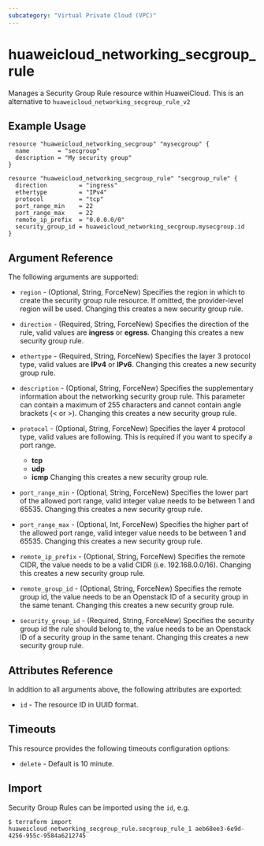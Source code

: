 ```yaml
---
subcategory: "Virtual Private Cloud (VPC)"
---
```


# huaweicloud\_networking\_secgroup\_rule

Manages a Security Group Rule resource within HuaweiCloud.
This is an alternative to `huaweicloud_networking_secgroup_rule_v2`

## Example Usage

```hcl
resource "huaweicloud_networking_secgroup" "mysecgroup" {
  name        = "secgroup"
  description = "My security group"
}

resource "huaweicloud_networking_secgroup_rule" "secgroup_rule" {
  direction         = "ingress"
  ethertype         = "IPv4"
  protocol          = "tcp"
  port_range_min    = 22
  port_range_max    = 22
  remote_ip_prefix  = "0.0.0.0/0"
  security_group_id = huaweicloud_networking_secgroup.mysecgroup.id
}
```

## Argument Reference

The following arguments are supported:

* `region` - (Optional, String, ForceNew) Specifies the region in which to
    create the security group rule resource. If omitted, the provider-level
    region will be used.
    Changing this creates a new security group rule.

* `direction` - (Required, String, ForceNew) Specifies the direction of the
    rule, valid values are __ingress__ or __egress__.
    Changing this creates a new security group rule.

* `ethertype` - (Required, String, ForceNew) Specifies the layer 3 protocol
    type, valid values are __IPv4__ or __IPv6__.
    Changing this creates a new security group rule.

* `description` - (Optional, String, ForceNew) Specifies the supplementary
    information about the networking security group rule. 
    This parameter can contain a maximum of 255 characters and cannot contain
    angle brackets (< or >).
    Changing this creates a new security group rule.

* `protocol` - (Optional, String, ForceNew) Specifies the layer 4 protocol
    type, valid values are following. This is required if you want to specify
    a port range.
    * __tcp__
    * __udp__
    * __icmp__
    Changing this creates a new security group rule.

* `port_range_min` - (Optional, String, ForceNew) Specifies the lower part of
    the allowed port range, valid integer value needs to be between 1 and
    65535.
    Changing this creates a new security group rule.

* `port_range_max` - (Optional, Int, ForceNew) Specifies the higher part of the
    allowed port range, valid integer value needs to be between 1 and 65535.
    Changing this creates a new security group rule.

* `remote_ip_prefix` - (Optional, String, ForceNew) Specifies the remote CIDR,
    the value needs to be a valid CIDR (i.e. 192.168.0.0/16).
    Changing this creates a new security group rule.

* `remote_group_id` - (Optional, String, ForceNew) Specifies the remote group
    id, the value needs to be an Openstack ID of a security group in the same
    tenant.
    Changing this creates a new security group rule.

* `security_group_id` - (Required, String, ForceNew) Specifies the security
    group id the rule should belong to, the value needs to be an Openstack ID
    of a security group in the same tenant.
    Changing this creates a new security group rule.

## Attributes Reference

In addition to all arguments above, the following attributes are exported:

* `id` - The resource ID in UUID format.

## Timeouts
This resource provides the following timeouts configuration options:
- `delete` - Default is 10 minute.

## Import

Security Group Rules can be imported using the `id`, e.g.

```
$ terraform import huaweicloud_networking_secgroup_rule.secgroup_rule_1 aeb68ee3-6e9d-4256-955c-9584a6212745
```

